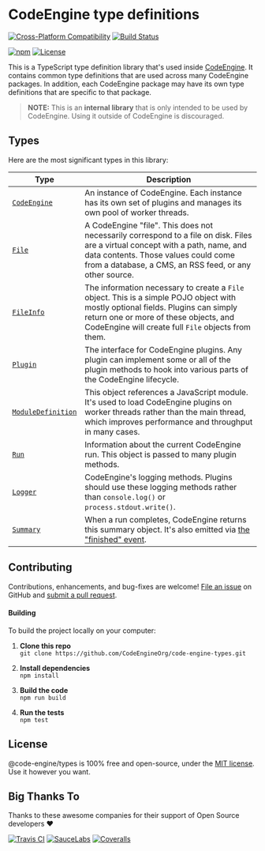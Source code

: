 CodeEngine type definitions
======================================

[![Cross-Platform Compatibility](https://engine.codes/img/badges/os-badges.svg)](https://travis-ci.com/CodeEngineOrg/code-engine-types)
[![Build Status](https://api.travis-ci.com/CodeEngineOrg/code-engine-types.svg?branch=master)](https://travis-ci.com/CodeEngineOrg/code-engine-types)

[![npm](https://img.shields.io/npm/v/@code-engine/types.svg)](https://www.npmjs.com/package/@code-engine/types)
[![License](https://img.shields.io/npm/l/@code-engine/types.svg)](LICENSE)



This is a TypeScript type definition library that's used inside [CodeEngine](https://engine.codes/). It contains common type definitions that are used across many CodeEngine packages. In addition, each CodeEngine package may have its own type definitions that are specific to that package.

> **NOTE:** This is an **internal library** that is only intended to be used by CodeEngine. Using it outside of CodeEngine is discouraged.



Types
-------------------------------
Here are the most significant types in this library:

|Type                                             |Description
|-------------------------------------------------|--------------------------------------------------------------------------------------------
|[`CodeEngine`](src/code-engine.d.ts)             |An instance of CodeEngine. Each instance has its own set of plugins and manages its own pool of worker threads.
|[`File`](src/file.d.ts)                          |A CodeEngine "file". This does not necessarily correspond to a file on disk. Files are a virtual concept with a path, name, and data contents. Those values could come from a database, a CMS, an RSS feed, or any other source.
|[`FileInfo`](src/file.d.ts)                      |The information necessary to create a `File` object. This is a simple POJO object with mostly optional fields. Plugins can simply return one or more of these objects, and CodeEngine will create full `File` objects from them.
|[`Plugin`](src/plugin.d.ts)                      |The interface for CodeEngine plugins. Any plugin can implement some or all of the plugin methods to hook into various parts of the CodeEngine lifecycle.
|[`ModuleDefinition`](src/module-definition.d.ts) |This object references a JavaScript module. It's used to load CodeEngine plugins on worker threads rather than the main thread, which improves performance and throughput in many cases.
|[`Run`](src/run.d.ts)                            |Information about the current CodeEngine run. This object is passed to many plugin methods.
|[`Logger`](src/logger.d.ts)                      |CodeEngine's logging methods. Plugins should use these logging methods rather than `console.log()` or `process.stdout.write()`.
|[`Summary`](src/summary.d.ts)                    |When a run completes, CodeEngine returns this summary object. It's also emitted via [the "finished" event](src/events.d.ts).



Contributing
--------------------------
Contributions, enhancements, and bug-fixes are welcome!  [File an issue](https://github.com/CodeEngineOrg/code-engine-types/issues) on GitHub and [submit a pull request](https://github.com/CodeEngineOrg/code-engine-types/pulls).

#### Building
To build the project locally on your computer:

1. __Clone this repo__<br>
`git clone https://github.com/CodeEngineOrg/code-engine-types.git`

2. __Install dependencies__<br>
`npm install`

3. __Build the code__<br>
`npm run build`

4. __Run the tests__<br>
`npm test`



License
--------------------------
@code-engine/types is 100% free and open-source, under the [MIT license](LICENSE). Use it however you want.



Big Thanks To
--------------------------
Thanks to these awesome companies for their support of Open Source developers ❤

[![Travis CI](https://engine.codes/img/badges/travis-ci.svg)](https://travis-ci.com)
[![SauceLabs](https://engine.codes/img/badges/sauce-labs.svg)](https://saucelabs.com)
[![Coveralls](https://engine.codes/img/badges/coveralls.svg)](https://coveralls.io)
